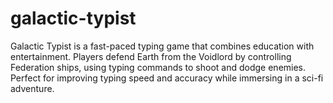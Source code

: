 # galactic-typist
Galactic Typist is a fast-paced typing game that combines education with entertainment. Players defend Earth from the Voidlord by controlling Federation ships, using typing commands to shoot and dodge enemies. Perfect for improving typing speed and accuracy while immersing in a sci-fi adventure.

